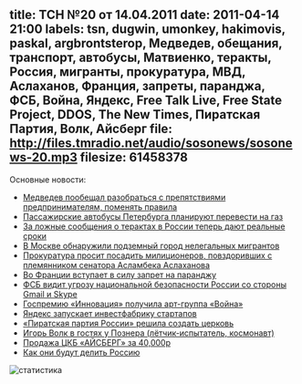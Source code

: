 title: ТСН №20 от 14.04.2011
date: 2011-04-14 21:00
labels: tsn, dugwin, umonkey, hakimovis, paskal, argbrontsterop, Медведев, обещания, транспорт, автобусы, Матвиенко, теракты, Россия, мигранты, прокуратура, МВД, Аслаханов, Франция, запреты, паранджа, ФСБ, Война, Яндекс, Free Talk Live, Free State Project, DDOS, The New Times, Пиратская Партия, Волк, Айсберг
file: http://files.tmradio.net/audio/sosonews/sosonews-20.mp3
filesize: 61458378
---
Основные новости:

<ul>
<li><a href="http://www.vesti.ru/doc.html?id=442551">Медведев пообещал разобраться с препятствиями предпринимателям, поменять правила</a></li>
<li><a href="http://www.baltinfo.ru/2011/04/14/Obschestvennyi-transport-Peterburga-planiruyut-perevesti-na-gaz-198981">Пассажирские автобусы Петербурга планируют перевести на газ</a></li>
<li><a href="http://www.kavkaz-uzel.ru/articles/183676/">За ложные сообщения о терактах в России теперь дают реальные сроки</a></li>
<li><a href="http://www.rian.ru/society/20110414/364298316.html">В Москве обнаружили подземный город нелегальных мигрантов</a></li>
<li><a href="http://kazan.kp.ru/daily/25669.4/829838/">Прокуратура просит посадить милиционеров, повздоривших с племянником сенатора Асламбека Аслаханова</a></li>
<li><a href="http://top.rbc.ru/politics/11/04/2011/573898.shtml">Во Франции вступает в силу запрет на паранджу</a></li>
<li><a href="http://www.marker.ru/news/4308">ФСБ видит угрозу национальной безопасности России со стороны Gmail и Skype</a></li>
<li><a href="http://top.rbc.ru/society/08/04/2011/572299.shtml">Госпремию «Инновация» получила арт-группа «Война»</a></li>
<li><a href="http://www.kommersant.ru/doc-y/1620996">Яндекс запускает инвестфабрику стартапов</a></li>
<li><a href="http://txt.newsru.com/religy/13apr2011/pirat.html">«Пиратская партия России» решила создать церковь</a></li>
<li><a href="http://www.1tv.ru/sprojects_edition/si5756/fi8417">Игорь Волк в гостях у Познера (лётчик-испытатель, космонавт)</a></li>
<li><a href="http://echo.msk.ru/programs/razvorot/765546-echo/">Продажа ЦКБ «АЙСБЕРГ» за 40,000р</a></li>
<li><a href="http://www.apn.ru/publications/article23988.htm">Как они будут делить Россию</a></li>
</ul>

![статистика](http://files.tmradio.net/audio/sosonews/sosonews-20.png)
